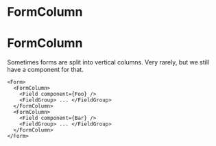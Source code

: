 FormColumn
====

      
# FormColumn

Sometimes forms are split into vertical columns. Very rarely, but we still have a component for that.

```
<Form>
  <FormColumn>
    <Field component={Foo} />
    <FieldGroup> ... </FieldGroup>
  </FormColumn>
  <FormColumn>
    <Field component={Bar} />
    <FieldGroup> ... </FieldGroup>
  </FormColumn>
</Form>
```
